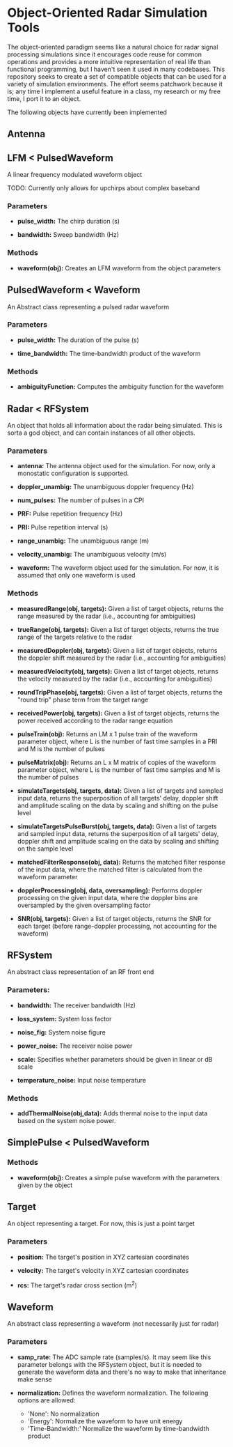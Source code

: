 # Object-Oriented Radar Simulation Tools

The object-oriented paradigm seems like a natural choice for radar signal
processing simulations since it encourages code reuse for common operations and
provides a more intuitive representation of real life than functional programming,
         but I haven't seen it used in many codebases. This repository seeks to create
         a set of compatible objects that can be used for a variety of simulation environments.
         The effort seems patchwork because it is; any time I implement a useful feature
         in a class, my research or my free time, I port it to an object.

The following objects have currently been implemented

## Antenna

## LFM < PulsedWaveform
A linear frequency modulated waveform object

TODO: Currently only allows for upchirps about complex baseband

### Parameters
- **pulse_width:** The chirp duration (s)

- **bandwidth:** Sweep bandwidth (Hz)
### Methods
- **waveform(obj):** Creates an LFM waveform from the object parameters

## PulsedWaveform < Waveform

An Abstract class representing a pulsed radar waveform

### Parameters
- **pulse_width:** The duration of the pulse (s)

- **time_bandwidth:** The time-bandwidth product of the waveform

### Methods
- **ambiguityFunction:** Computes the ambiguity function for the waveform

## Radar < RFSystem

An object that holds all information about the radar being simulated. This is sorta a god object, and can contain instances of all other objects.

### Parameters
- **antenna:** The antenna object used for the simulation. For now, only a monostatic configuration is supported.

- **doppler_unambig:** The unambiguous doppler frequency (Hz)
- **num_pulses:** The number of pulses in a CPI
- **PRF:** Pulse repetition frequency (Hz)
- **PRI:** Pulse repetition interval (s)
- **range_unambig:** The unambiguous range (m)
- **velocity_unambig:** The unambiguous velocity (m/s)
- **waveform:** The waveform object used for the simulation. For now, it is assumed that only one waveform is used

### Methods
- **measuredRange(obj, targets):** Given a list of target objects, returns the range measured by the radar (i.e., accounting for ambiguities)

- **trueRange(obj, targets):** Given a list of target objects, returns the true range 
of the targets relative to the radar
- **measuredDoppler(obj, targets):** Given a list of target objects, returns the doppler shift measured by the radar (i.e., accounting for ambiguities)
- **measuredVelocity(obj, targets):** Given a list of target objects, returns the velocity measured by the radar (i.e., accounting for ambiguities)
- **roundTripPhase(obj, targets):** Given a list of target objects, returns the "round trip" phase term from the target range
- **receivedPower(obj, targets):** Given a list of target objects, returns the power received according to the radar range equation
- **pulseTrain(obj):** Returns an LM x 1 pulse train of the waveform parameter object, where L is the number of fast time samples in a PRI and M is the
number of pulses
- **pulseMatrix(obj):** Returns an L x M matrix of copies of the waveform parameter object, where L is the number of fast time samples and M is the number of pulses
- **simulateTargets(obj, targets, data):** Given a list of targets and sampled input data,  returns the superposition of all targets' delay, doppler shift and amplitude scaling on the data by scaling and shifting on the pulse level
- **simulateTargetsPulseBurst(obj, targets, data):** Given a list of targets and sampled input data, returns the superposition of all targets' delay, doppler shift and amplitude scaling on the data by scaling and shifting on the sample level
- **matchedFilterResponse(obj, data):** Returns the matched filter response of the input data, where the matched filter is calculated from the waveform parameter
- **dopplerProcessing(obj, data, oversampling):** Performs doppler processing on the given input data, where the doppler bins are oversampled by the given oversampling factor
- **SNR(obj, targets):** Given a list of target objects, returns the SNR for each target (before range-doppler processing, not accounting for the waveform)

## RFSystem
An abstract class representation of an RF front end

### Parameters:
- **bandwidth:** The receiver bandwidth (Hz)

- **loss_system:** System loss factor
- **noise_fig:** System noise figure
- **power_noise:** The receiver noise power
- **scale:** Specifies whether parameters should be given in linear or dB scale
- **temperature_noise:** Input noise temperature

### Methods
- **addThermalNoise(obj,data):** Adds thermal noise to the input data based on the system noise power.

## SimplePulse < PulsedWaveform

### Methods
- **waveform(obj):** Creates a simple pulse waveform with the parameters given by the object

## Target

An object representing a target. For now, this is just a point target

### Parameters
- **position:** The target's position in XYZ cartesian coordinates

- **velocity:** The target's velocity in XYZ cartesian coordinates
- **rcs:** The target's radar cross section (m<sup>2</sup>)

## Waveform

An abstract class representing a waveform (not necessarily just for radar)

### Parameters
- **samp_rate:** The ADC sample rate (samples/s). It may seem like this parameter belongs with the RFSystem object, but it is needed to generate the waveform data and there's no way to make that inheritance make sense

- **normalization:** Defines the waveform normalization. The following options are allowed:
  - 'None': No normalization
  - 'Energy': Normalize the waveform to have unit energy
  - 'Time-Bandwidth:' Normalize the waveform by time-bandwidth product
